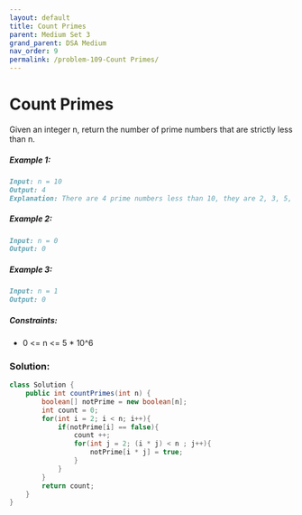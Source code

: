 ```yaml
---
layout: default
title: Count Primes
parent: Medium Set 3
grand_parent: DSA Medium
nav_order: 9
permalink: /problem-109-Count Primes/
---
```

# Count Primes
Given an integer n, return the number of prime numbers that are strictly less than n.

##### Example 1:
```markdown
Input: n = 10
Output: 4
Explanation: There are 4 prime numbers less than 10, they are 2, 3, 5, 7.
```
##### Example 2:
```markdown
Input: n = 0
Output: 0
```
##### Example 3:
```markdown
Input: n = 1
Output: 0
```
##### Constraints:
* 0 <= n <= 5 * 10^6

### Solution:
```java
class Solution {
    public int countPrimes(int n) {
        boolean[] notPrime = new boolean[n];
        int count = 0;
        for(int i = 2; i < n; i++){
            if(notPrime[i] == false){
                count ++;
                for(int j = 2; (i * j) < n ; j++){
                    notPrime[i * j] = true;
                }
            }
        }
        return count;
    }
}
```